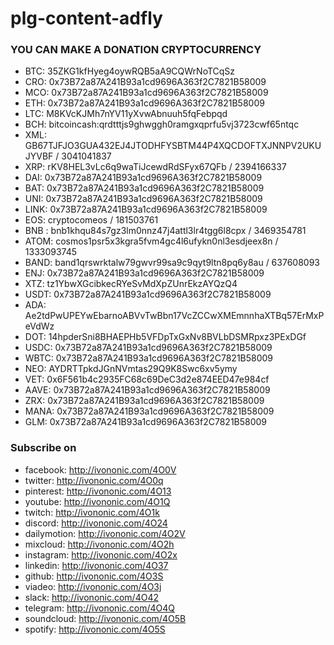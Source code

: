 # plg-content-adfly


### YOU CAN MAKE A DONATION CRYPTOCURRENCY

+ BTC: 35ZKG1kfHyeg4oywRQB5aA9CQWrNoTCqSz
+ CRO: 0x73B72a87A241B93a1cd9696A363f2C7821B58009
+ MCO: 0x73B72a87A241B93a1cd9696A363f2C7821B58009
+ ETH: 0x73B72a87A241B93a1cd9696A363f2C7821B58009
+ LTC: M8KVcKJMh7nYV11yXvwAbnuuh5fqFebpqd
+ BCH: bitcoincash:qrdtttjs9ghwggh0ramgxqprfu5vj3723cwf65ntqc
+ XML: GB67TJFJO3GUA432EJ4JTODHFYSBTM44P4XQCDOFTXJNNPV2UKUJYVBF / 3041041837
+ XRP: rKV8HEL3vLc6q9waTiJcewdRdSFyx67QFb / 2394166337
+ DAI: 0x73B72a87A241B93a1cd9696A363f2C7821B58009
+ BAT: 0x73B72a87A241B93a1cd9696A363f2C7821B58009
+ UNI: 0x73B72a87A241B93a1cd9696A363f2C7821B58009
+ LINK: 0x73B72a87A241B93a1cd9696A363f2C7821B58009
+ EOS: cryptocomeos / 181503761
+ BNB : bnb1khqu84s7gz3lm0nnz47j4attl3lr4tgg6l8cpx / 3469354781
+ ATOM: cosmos1psr5x3kgra5fvm4gc4l6ufykn0nl3esdjeex8n / 1333093745
+ BAND: band1qrswrktalw79gwvr99sa9c9qyt9ltn8pq6y8au / 637608093
+ ENJ: 0x73B72a87A241B93a1cd9696A363f2C7821B58009
+ XTZ: tz1YbwXGcibkecRYeSvMdXpZUnrEkzAYQzQ4
+ USDT: 0x73B72a87A241B93a1cd9696A363f2C7821B58009
+ ADA: Ae2tdPwUPEYwEbarnoABVvTwBbn17VcZCCwXMEmnnhaXTBq57ErMxPeVdWz
+ DOT: 14hpderSni8BHAEPHb5VFDpTxGxNv8BVLbDSMRpxz3PExDGf
+ USDC: 0x73B72a87A241B93a1cd9696A363f2C7821B58009
+ WBTC: 0x73B72a87A241B93a1cd9696A363f2C7821B58009
+ NEO: AYDRTTpkdJGnNVmtas29Q9K8Swc6xv5ymy
+ VET: 0x6F561b4c2935FC68c69DeC3d2e874EED47e984cf
+ AAVE: 0x73B72a87A241B93a1cd9696A363f2C7821B58009
+ ZRX: 0x73B72a87A241B93a1cd9696A363f2C7821B58009
+ MANA: 0x73B72a87A241B93a1cd9696A363f2C7821B58009
+ GLM: 0x73B72a87A241B93a1cd9696A363f2C7821B58009


### Subscribe on

+ facebook: http://ivononic.com/4O0V
+ twitter: http://ivononic.com/4O0q
+ pinterest: http://ivononic.com/4O13
+ youtube: http://ivononic.com/4O1Q
+ twitch: http://ivononic.com/4O1k
+ discord: http://ivononic.com/4O24
+ dailymotion: http://ivononic.com/4O2V
+ mixcloud: http://ivononic.com/4O2h
+ instagram: http://ivononic.com/4O2x
+ linkedin: http://ivononic.com/4O37
+ github: http://ivononic.com/4O3S
+ viadeo: http://ivononic.com/4O3j
+ slack: http://ivononic.com/4O42
+ telegram: http://ivononic.com/4O4Q
+ soundcloud: http://ivononic.com/4O5B
+ spotify: http://ivononic.com/4O5S
